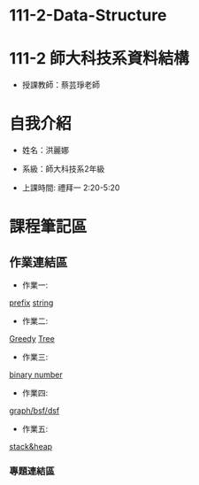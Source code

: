 # 111-2-Data-Structure 
# 111-2 師大科技系資料結構
- 授課教師：蔡芸琤老師

<h1>自我介紹</h1>

- 姓名：洪麗娜

- 系級：師大科技系2年級

- 上課時間: 禮拜一 2:20-5:20

<h1>課程筆記區</h1>

<h2>作業連結區</h2>

- 作業一: 


[prefix](https://youtu.be/h2iPx3AEadE)
[string](https://youtu.be/3y93_89BKFY)

- 作業二: 


[Greedy](https://youtu.be/6d0nFNh7euQ)
[Tree](https://youtu.be/6d0nFNh7euQ)

- 作業三:


[binary number](https://youtu.be/bqZbjbLKxcw)

- 作業四: 


[graph/bsf/dsf](https://youtu.be/dBGnoCr0J1A)

- 作業五: 


[stack&heap](https://youtu.be/SNGb4zLsQE0)
<h3>專題連結區</h3>

